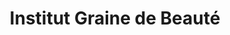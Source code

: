 ---
title: "Institut Graine de Beauté"
url: /thury-harcourt-le-hom/institut-graine-de-beaute/
shop: Kosmetik
---